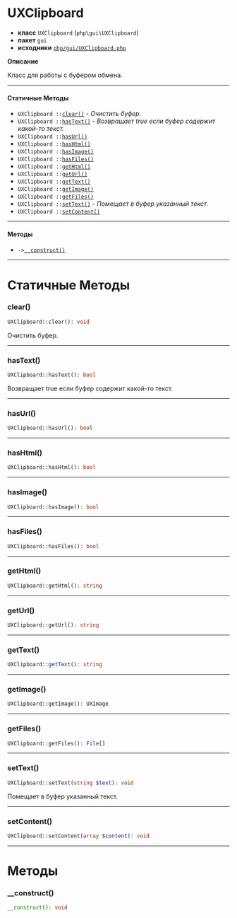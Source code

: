 # UXClipboard

- **класс** `UXClipboard` (`php\gui\UXClipboard`)
- **пакет** `gui`
- **исходники** [`php/gui/UXClipboard.php`](./src/main/resources/JPHP-INF/sdk/php/gui/UXClipboard.php)

**Описание**

Класс для работы с буфером обмена.

---

#### Статичные Методы

- `UXClipboard ::`[`clear()`](#method-clear) - _Очистить буфер._
- `UXClipboard ::`[`hasText()`](#method-hastext) - _Возвращает true если буфер содержит какой-то текст._
- `UXClipboard ::`[`hasUrl()`](#method-hasurl)
- `UXClipboard ::`[`hasHtml()`](#method-hashtml)
- `UXClipboard ::`[`hasImage()`](#method-hasimage)
- `UXClipboard ::`[`hasFiles()`](#method-hasfiles)
- `UXClipboard ::`[`getHtml()`](#method-gethtml)
- `UXClipboard ::`[`getUrl()`](#method-geturl)
- `UXClipboard ::`[`getText()`](#method-gettext)
- `UXClipboard ::`[`getImage()`](#method-getimage)
- `UXClipboard ::`[`getFiles()`](#method-getfiles)
- `UXClipboard ::`[`setText()`](#method-settext) - _Помещает в буфер указанный текст._
- `UXClipboard ::`[`setContent()`](#method-setcontent)

---

#### Методы

- `->`[`__construct()`](#method-__construct)

---
# Статичные Методы

<a name="method-clear"></a>

### clear()
```php
UXClipboard::clear(): void
```
Очистить буфер.

---

<a name="method-hastext"></a>

### hasText()
```php
UXClipboard::hasText(): bool
```
Возвращает true если буфер содержит какой-то текст.

---

<a name="method-hasurl"></a>

### hasUrl()
```php
UXClipboard::hasUrl(): bool
```

---

<a name="method-hashtml"></a>

### hasHtml()
```php
UXClipboard::hasHtml(): bool
```

---

<a name="method-hasimage"></a>

### hasImage()
```php
UXClipboard::hasImage(): bool
```

---

<a name="method-hasfiles"></a>

### hasFiles()
```php
UXClipboard::hasFiles(): bool
```

---

<a name="method-gethtml"></a>

### getHtml()
```php
UXClipboard::getHtml(): string
```

---

<a name="method-geturl"></a>

### getUrl()
```php
UXClipboard::getUrl(): string
```

---

<a name="method-gettext"></a>

### getText()
```php
UXClipboard::getText(): string
```

---

<a name="method-getimage"></a>

### getImage()
```php
UXClipboard::getImage(): UXImage
```

---

<a name="method-getfiles"></a>

### getFiles()
```php
UXClipboard::getFiles(): File[]
```

---

<a name="method-settext"></a>

### setText()
```php
UXClipboard::setText(string $text): void
```
Помещает в буфер указанный текст.

---

<a name="method-setcontent"></a>

### setContent()
```php
UXClipboard::setContent(array $content): void
```

---
# Методы

<a name="method-__construct"></a>

### __construct()
```php
__construct(): void
```